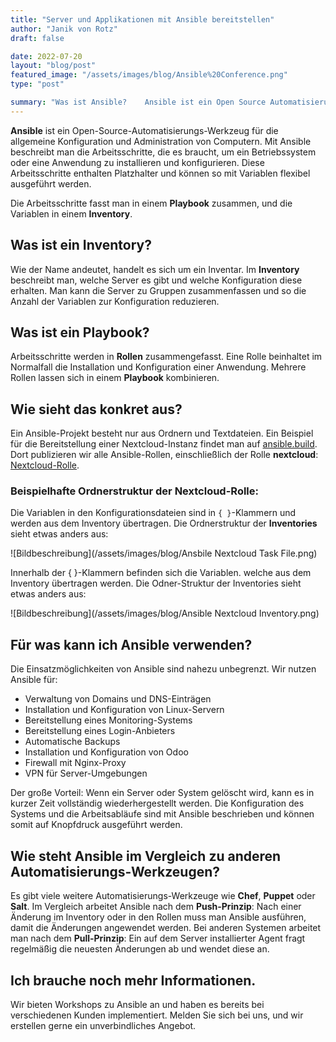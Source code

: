 ```yaml
---
title: "Server und Applikationen mit Ansible bereitstellen"
author: "Janik von Rotz"
draft: false

date: 2022-07-20
layout: "blog/post"
featured_image: "/assets/images/blog/Ansible%20Conference.png"
type: "post"

summary: "Was ist Ansible?    Ansible ist ein Open Source Automatisierungs-Werkzeug für die allgemeine Konfiguration und Administration von Computern. Mit Ansible beschreibt man die Arbeitsschritte, die es brau.."
---
```


**Ansible** ist ein Open-Source-Automatisierungs-Werkzeug für die allgemeine Konfiguration und Administration von Computern. Mit Ansible beschreibt man die Arbeitsschritte, die es braucht, um ein Betriebssystem oder eine Anwendung zu installieren und konfigurieren. Diese Arbeitsschritte enthalten Platzhalter und können so mit Variablen flexibel ausgeführt werden.

Die Arbeitsschritte fasst man in einem **Playbook** zusammen, und die Variablen in einem **Inventory**.

## Was ist ein Inventory?

Wie der Name andeutet, handelt es sich um ein Inventar. Im **Inventory** beschreibt man, welche Server es gibt und welche Konfiguration diese erhalten. Man kann die Server zu Gruppen zusammenfassen und so die Anzahl der Variablen zur Konfiguration reduzieren.

## Was ist ein Playbook?

Arbeitsschritte werden in **Rollen** zusammengefasst. Eine Rolle beinhaltet im Normalfall die Installation und Konfiguration einer Anwendung. Mehrere Rollen lassen sich in einem **Playbook** kombinieren.

## Wie sieht das konkret aus?

Ein Ansible-Projekt besteht nur aus Ordnern und Textdateien. Ein Beispiel für die Bereitstellung einer Nextcloud-Instanz findet man auf [ansible.build](https://ansible.build/). Dort publizieren wir alle Ansible-Rollen, einschließlich der Rolle **nextcloud**: [Nextcloud-Rolle](https://ansible.build/roles/nextcloud/).

### Beispielhafte Ordnerstruktur der Nextcloud-Rolle:

Die Variablen in den Konfigurationsdateien sind in `{ }`-Klammern und werden aus dem Inventory übertragen. Die Ordnerstruktur der **Inventories** sieht etwas anders aus:

![Bildbeschreibung](/assets/images/blog/Ansbile Nextcloud Task File.png)

Innerhalb der { }-Klammern befinden sich die Variablen. welche aus dem Inventory übertragen werden. Die Odner-Struktur der Inventories sieht etwas anders aus:


![Bildbeschreibung](/assets/images/blog/Ansible Nextcloud Inventory.png)


## Für was kann ich Ansible verwenden?

Die Einsatzmöglichkeiten von Ansible sind nahezu unbegrenzt. Wir nutzen Ansible für:

- Verwaltung von Domains und DNS-Einträgen
- Installation und Konfiguration von Linux-Servern
- Bereitstellung eines Monitoring-Systems
- Bereitstellung eines Login-Anbieters
- Automatische Backups
- Installation und Konfiguration von Odoo
- Firewall mit Nginx-Proxy
- VPN für Server-Umgebungen

Der große Vorteil: Wenn ein Server oder System gelöscht wird, kann es in kurzer Zeit vollständig wiederhergestellt werden. Die Konfiguration des Systems und die Arbeitsabläufe sind mit Ansible beschrieben und können somit auf Knopfdruck ausgeführt werden.

## Wie steht Ansible im Vergleich zu anderen Automatisierungs-Werkzeugen?

Es gibt viele weitere Automatisierungs-Werkzeuge wie **Chef**, **Puppet** oder **Salt**. Im Vergleich arbeitet Ansible nach dem **Push-Prinzip**: Nach einer Änderung im Inventory oder in den Rollen muss man Ansible ausführen, damit die Änderungen angewendet werden. Bei anderen Systemen arbeitet man nach dem **Pull-Prinzip**: Ein auf dem Server installierter Agent fragt regelmäßig die neuesten Änderungen ab und wendet diese an.

## Ich brauche noch mehr Informationen.

Wir bieten Workshops zu Ansible an und haben es bereits bei verschiedenen Kunden implementiert. Melden Sie sich bei uns, und wir erstellen gerne ein unverbindliches Angebot.
